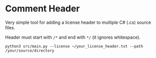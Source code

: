 # Comment Header

Very simple tool for adding a license header to multiple C# (.cs) source files.

Header must start with `/*` and end with `*/` (it ignores whitespace).


```terminal
python3 src/main.py --license ~/your_license_header.txt --path /your/source/directory
```
